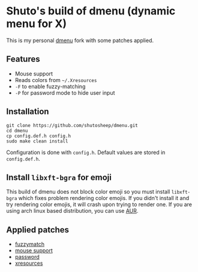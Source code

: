 # Shuto's build of dmenu (dynamic menu for X)

This is my personal [dmenu](https://tools.suckless.org/dmenu/) fork with some patches applied.

## Features

+ Mouse support
+ Reads colors from `~/.Xresources`
+ `-F` to enable fuzzy-matching
+ `-P` for password mode to hide user input

## Installation

```
git clone https://github.com/shutosheep/dmenu.git
cd dmenu
cp config.def.h config.h
sudo make clean install
```

Configuration is done with `config.h`. Default values are stored in `config.def.h`.

## Install `libxft-bgra` for emoji

This build of dmenu does not block color emoji so you must install `libxft-bgra` which fixes problem rendering color emojis. If you didn't install it and try rendering color emojis, it will crash upon trying to render one. If you are using arch linux based distribution, you can use [AUR](https://aur.archlinux.org/packages/libxft-bgra).

## Applied patches

+ [fuzzymatch](https://tools.suckless.org/dmenu/patches/fuzzymatch/)
+ [mouse support](https://tools.suckless.org/dmenu/patches/mouse-support/)
+ [password](https://tools.suckless.org/dmenu/patches/password/)
+ [xresources](http://tools.suckless.org/dmenu/patches/xresources/)
